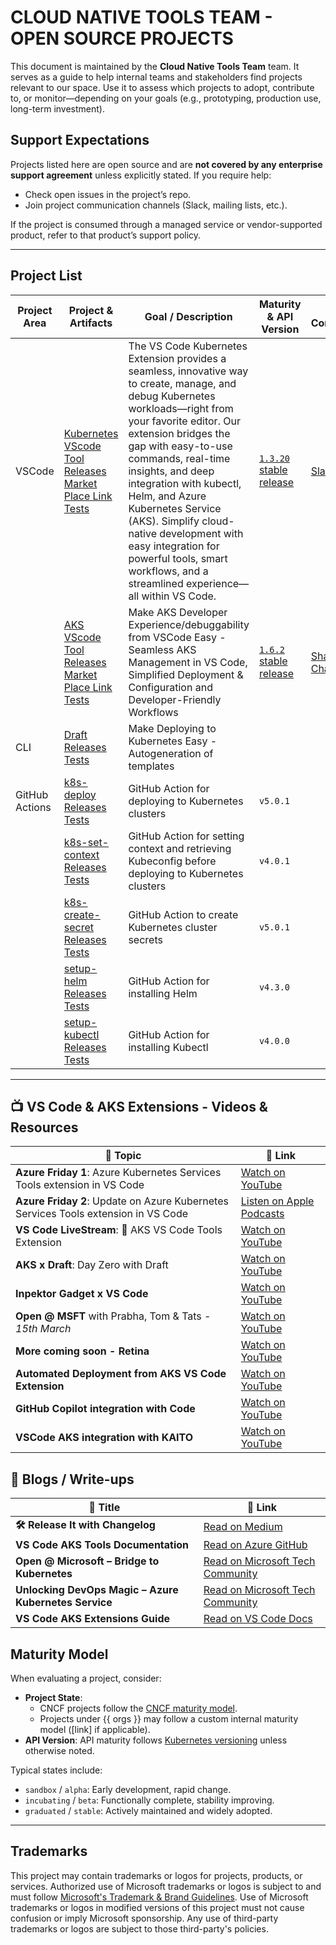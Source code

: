 # CLOUD NATIVE TOOLS TEAM - OPEN SOURCE PROJECTS

This document is maintained by the **Cloud Native Tools Team** team. It serves as a guide to help internal teams and stakeholders find projects relevant to our space. Use it to assess which projects to adopt, contribute to, or monitor—depending on your goals (e.g., prototyping, production use, long-term investment).

## Support Expectations

Projects listed here are open source and are **not covered by any enterprise support agreement** unless explicitly stated. If you require help:
- Check open issues in the project’s repo.
- Join project communication channels (Slack, mailing lists, etc.).

If the project is consumed through a managed service or vendor-supported product, refer to that product’s support policy.

---

## Project List

| Project Area                         | Project & Artifacts                                                                                                                                                           | Goal / Description                                                                                                         | Maturity & API Version                                       | Upstream Communication                                                                                                  | Notes / Usage Guidance                                                                                                   |
| ------------------------------------ | ----------------------------------------------------------------------------------------------------------------------------------------------------------------------------- | -------------------------------------------------------------------------------------------------------------------------- | ------------------------------------------------------------ | ------------------------------------------------------------------------------------------------------------------------ | ------------------------------------------------------------------------------------------------------------------------ |
| VSCode        | [Kubernetes VScode Tool](https://github.com/vscode-kubernetes-tools/vscode-kubernetes-tools) <br> [Releases](https://github.com/Azure/vscode-aks-tools/releases) <br/> [Market Place Link](https://marketplace.visualstudio.com/items?itemName=ms-kubernetes-tools.vscode-kubernetes-tools) <br> [Tests](https://github.com/vscode-kubernetes-tools/vscode-kubernetes-tools/actions/workflows/build-dev.yml)                              | The VS Code Kubernetes Extension provides a seamless, innovative way to create, manage, and debug Kubernetes workloads—right from your favorite editor. Our extension bridges the gap with easy-to-use commands, real-time insights, and deep integration with kubectl, Helm, and Azure Kubernetes Service (AKS). Simplify cloud-native development with easy integration for powerful tools, smart workflows, and a streamlined experience—all within VS Code. | [`1.3.20` stable release](https://marketplace.visualstudio.com/items?itemName=ms-kubernetes-tools.vscode-kubernetes-tools) | [Slack Channel](https://cloud-native.slack.com/archives/C02QTE1NKUL)  | [Introduction](https://github.com/vscode-kubernetes-tools/vscode-kubernetes-tools?tab=readme-ov-file#commands-and-features) |
|       | [AKS VScode Tool](https://github.com/Azure/vscode-aks-tools) <br> [Releases](https://github.com/Azure/vscode-aks-tools/releases) <br/> [Market Place Link](https://marketplace.visualstudio.com/items?itemName=ms-kubernetes-tools.vscode-aks-tools) <br> [Tests](https://github.com/Azure/vscode-aks-tools/actions/workflows/build.yml)                              | Make AKS Developer Experience/debuggability from VSCode Easy - Seamless AKS Management in VS Code, Simplified Deployment & Configuration and Developer-Friendly Workflows | [`1.6.2` stable release](https://marketplace.visualstudio.com/items?itemName=ms-kubernetes-tools.vscode-aks-tools) | [Shared Slack Channel](https://cloud-native.slack.com/archives/C02QTE1NKUL)  | [Introduction](https://azure.github.io/vscode-aks-tools/index.html) |
| CLI                    | [Draft](https://github.com/Azure/draft) <br> [Releases](https://github.com/Azure/draft/releases) <br> [Tests](https://github.com/Azure/draft/actions/workflows/unit-tests.yml)                              | Make Deploying to Kubernetes Easy - Autogeneration of templates                                               |           |                                                                    |                                                             |
| GitHub Actions                    | [k8s-deploy](https://github.com/Azure/k8s-deploy) <br> [Releases](https://github.com/Azure/k8s-deploy/releases) <br> [Tests](https://github.com/Azure/k8s-deploy/actions/workflows/run-integration-tests-private.yml)                              | GitHub Action for deploying to Kubernetes clusters |  `v5.0.1`         |                                                                    |                                                             |
|                    | [k8s-set-context](https://github.com/Azure/k8s-set-context) <br> [Releases](https://github.com/Azure/k8s-set-context/releases) <br> [Tests](https://github.com/Azure/k8s-set-context/actions)                              | GitHub Action for setting context and retrieving Kubeconfig before deploying to Kubernetes clusters |  `v4.0.1`         |                                                                    |                                                             |
|                     | [k8s-create-secret](https://github.com/Azure/k8s-create-secret) <br> [Releases](https://github.com/Azure/k8s-create-secret/releases) <br> [Tests](https://github.com/Azure/k8s-create-secret/releases)                              | GitHub Action to create Kubernetes cluster secrets |  `v5.0.1`         |                                                                    |                                                             |
|                    | [setup-helm](https://github.com/Azure/setup-helm) <br> [Releases](https://github.com/Azure/setup-helm/releases) <br> [Tests](https://github.com/Azure/setup-helm/actions)                              | GitHub Action for installing Helm |  `v4.3.0`         |                                                                    |                                                             |
|                  | [setup-kubectl](https://github.com/Azure/setup-kubectl) <br> [Releases](https://github.com/Azure/setup-kubectl/releases) <br> [Tests](https://github.com/Azure/setup-kubectl/actions)                              | GitHub Action for installing Kubectl |  `v4.0.0`         |                                                                    |                                                             |
<!-- Copy the row template above for each project and fill in the values -->

---

## 📺 VS Code & AKS Extensions - Videos & Resources  

| 🎥 Topic | 🔗 Link |
|----------|--------|
| **Azure Friday 1**: Azure Kubernetes Services Tools extension in VS Code | [Watch on YouTube](https://www.youtube.com/watch?v=71lfnHZ0IOg) |
| **Azure Friday 2**: Update on Azure Kubernetes Services Tools extension in VS Code | [Listen on Apple Podcasts](https://podcasts.apple.com/nz/podcast/azure-kubernetes-services-tools-extension-in-vs-code/id739501868?i=1000579561542) |
| **VS Code LiveStream**: 🔴 AKS VS Code Tools Extension | [Watch on YouTube](https://www.youtube.com/watch?v=SMNpowToWaI) |
| **AKS x Draft**: Day Zero with Draft | [Watch on YouTube](https://www.youtube.com/watch?v=K1VYLSm32wg&pp=ygUfIERheSB6ZXJvIHdpdGggRFJBRlQgQUtTIFZzY29kZQ%3D%3D) |
| **Inpektor Gadget x VS Code** | [Watch on YouTube](https://www.youtube.com/watch?v=IK1uTboM138&pp=ygUZSW5zcGVjdG9yIEdhZGdldCB4IFZzY29kZQ%3D%3D) |
| **Open @ MSFT** with Prabha, Tom & Tats - *15th March* | [Watch on YouTube](https://www.youtube.com/watch?v=vS0SXEkLDdQ) |
| **More coming soon - Retina** | [Watch on YouTube](https://www.youtube.com/watch?v=yszYA5iu7B4&pp=ygURcmV0aW5hIGFrcyB2c2NvZGXSBwkJvQCDtaTen9Q%3D) |
| **Automated Deployment from AKS VS Code Extension** | [Watch on YouTube](https://www.youtube.com/watch?v=h3mbOFbZDJI&pp=ygU0IFZzQ29kZSBMaXZlU3RyZWFtOiDwn5S0IEFLUyBWUyBDb2RlIFRvb2xzIEV4dGVuc2lvbg%3D%3D) |
| **GitHub Copilot integration with Code** | [Watch on YouTube](https://www.youtube.com/watch?v=O4yBKzXKwhk&t=324s&pp=ygUVR0ggQ29waWxvdCBha3MgdnNjb2Rl0gcJCb0Ag7Wk3p_U) |
| **VSCode AKS integration with KAITO** | [Watch on YouTube](https://www.youtube.com/watch?app=desktop&v=zGQiLeJwLiQ) |

## 📝 Blogs / Write-ups  

| 📰 Title | 🔗 Link |
|----------|--------|
| **🛠️ Release It with Changelog** | [Read on Medium](https://medium.com/@tatsat.mishra/%EF%B8%8F-%EF%B8%8F-release-it-with-changelog-fb1d7224bd5d) |
| **VS Code AKS Tools Documentation** | [Read on Azure GitHub](https://azure.github.io/vscode-aks-tools/index.html) |
| **Open @ Microsoft – Bridge to Kubernetes** | [Read on Microsoft Tech Community](https://techcommunity.microsoft.com/t5/azure-infrastructure-blog/open-at-microsoft-bridge-to-kubernetes/ba-p/3853691) |
| **Unlocking DevOps Magic – Azure Kubernetes Service** | [Read on Microsoft Tech Community](https://techcommunity.microsoft.com/t5/educator-developer-blog/unlocking-devops-magic-dive-into-the-azure-kubernetes-service/ba-p/3944622) |
| **VS Code AKS Extensions Guide** | [Read on VS Code Docs](https://code.visualstudio.com/docs/azure/aksextensions) |


## Maturity Model

When evaluating a project, consider:

- **Project State**: 
  - CNCF projects follow the [CNCF maturity model](https://github.com/cncf/toc/blob/master/process/graduation_criteria.adoc).
  - Projects under {{ orgs }} may follow a custom internal maturity model ([link] if applicable).
- **API Version**: API maturity follows [Kubernetes versioning](https://kubernetes.io/docs/concepts/overview/kubernetes-api/#api-versioning) unless otherwise noted.

Typical states include:
- `sandbox` / `alpha`: Early development, rapid change.
- `incubating` / `beta`: Functionally complete, stability improving.
- `graduated` / `stable`: Actively maintained and widely adopted.

---

## Trademarks

This project may contain trademarks or logos for projects, products, or services. Authorized use of Microsoft 
trademarks or logos is subject to and must follow 
[Microsoft's Trademark & Brand Guidelines](https://www.microsoft.com/en-us/legal/intellectualproperty/trademarks/usage/general).
Use of Microsoft trademarks or logos in modified versions of this project must not cause confusion or imply Microsoft sponsorship.
Any use of third-party trademarks or logos are subject to those third-party's policies.

